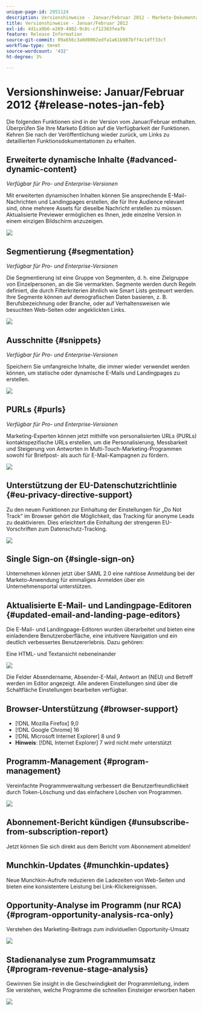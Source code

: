 ```yaml
---
unique-page-id: 2951124
description: Versionshinweise - Januar/Februar 2012 - Marketo-Dokumentation - Produktdokumentation
title: Versionshinweise - Januar/Februar 2012
exl-id: 4d1ca9b6-e269-4982-9c0c-cf12363feafb
feature: Release Information
source-git-commit: 09a656c3a0d0002edfa1a61b987bff4c1dff33cf
workflow-type: tm+mt
source-wordcount: '432'
ht-degree: 3%

---
```


# Versionshinweise: Januar/Februar 2012 {#release-notes-jan-feb}

Die folgenden Funktionen sind in der Version vom Januar/Februar enthalten. Überprüfen Sie Ihre Marketo Edition auf die Verfügbarkeit der Funktionen. Kehren Sie nach der Veröffentlichung wieder zurück, um Links zu detaillierten Funktionsdokumentationen zu erhalten.

## Erweiterte dynamische Inhalte {#advanced-dynamic-content}

_Verfügbar für Pro- und Enterprise-Versionen_

Mit erweiterten dynamischen Inhalten können Sie ansprechende E-Mail-Nachrichten und Landingpages erstellen, die für Ihre Audience relevant sind, ohne mehrere Assets für dieselbe Nachricht erstellen zu müssen. Aktualisierte Previewer ermöglichen es Ihnen, jede einzelne Version in einem einzigen Bildschirm anzuzeigen.

![](assets/image2014-9-23-9-3a50-3a27.png)

## Segmentierung  {#segmentation}

_Verfügbar für Pro- und Enterprise-Versionen_

Die Segmentierung ist eine Gruppe von Segmenten, d. h. eine Zielgruppe von Einzelpersonen, an die Sie vermarkten. Segmente werden durch Regeln definiert, die durch Filterkriterien ähnlich wie Smart Lists gesteuert werden. Ihre Segmente können auf demografischen Daten basieren, z. B. Berufsbezeichnung oder Branche, oder auf Verhaltensweisen wie besuchten Web-Seiten oder angeklickten Links.

![](assets/image2014-9-23-9-3a50-3a42.png)

## Ausschnitte {#snippets}

_Verfügbar für Pro- und Enterprise-Versionen_

Speichern Sie umfangreiche Inhalte, die immer wieder verwendet werden können, um statische oder dynamische E-Mails und Landingpages zu erstellen.

![](assets/image2014-9-23-9-3a50-3a58.png)

## PURLs {#purls}

_Verfügbar für Pro- und Enterprise-Versionen_

Marketing-Experten können jetzt mithilfe von personalisierten URLs (PURLs) kontaktspezifische URLs erstellen, um die Personalisierung, Messbarkeit und Steigerung von Antworten in Multi-Touch-Marketing-Programmen sowohl für Briefpost- als auch für E-Mail-Kampagnen zu fördern.

![](assets/image2014-9-23-9-3a51-3a11.png)

## Unterstützung der EU-Datenschutzrichtlinie {#eu-privacy-directive-support}

Zu den neuen Funktionen zur Einhaltung der Einstellungen für „Do Not Track“ im Browser gehört die Möglichkeit, das Tracking für anonyme Leads zu deaktivieren. Dies erleichtert die Einhaltung der strengeren EU-Vorschriften zum Datenschutz-Tracking.

![](assets/image2014-9-23-9-3a51-3a32.png)

## Single Sign-on {#single-sign-on}

Unternehmen können jetzt über SAML 2.0 eine nahtlose Anmeldung bei der Marketo-Anwendung für einmaliges Anmelden über ein Unternehmensportal unterstützen.

## Aktualisierte E-Mail- und Landingpage-Editoren {#updated-email-and-landing-page-editors}

Die E-Mail- und Landingpage-Editoren wurden überarbeitet und bieten eine einladendere Benutzeroberfläche, eine intuitivere Navigation und ein deutlich verbessertes Benutzererlebnis. Dazu gehören:

Eine HTML- und Textansicht nebeneinander

![](assets/image2014-9-23-9-3a51-3a54.png)

Die Felder Absendername, Absender-E-Mail, Antwort an (NEU) und Betreff werden im Editor angezeigt. Alle anderen Einstellungen sind über die Schaltfläche Einstellungen bearbeiten verfügbar.

## Browser-Unterstützung {#browser-support}

* [!DNL Mozilla Firefox] 9,0
* [!DNL Google Chrome] 16
* [!DNL Microsoft Internet Explorer] 8 und 9
* **Hinweis**: [!DNL Internet Explorer] 7 wird nicht mehr unterstützt

## Programm-Management {#program-management}

Vereinfachte Programmverwaltung verbessert die Benutzerfreundlichkeit durch Token-Löschung und das einfachere Löschen von Programmen.

![](assets/image2014-9-23-9-3a52-3a11.png)

## Abonnement-Bericht kündigen {#unsubscribe-from-subscription-report}

Jetzt können Sie sich direkt aus dem Bericht vom Abonnement abmelden!

## Munchkin-Updates {#munchkin-updates}

Neue Munchkin-Aufrufe reduzieren die Ladezeiten von Web-Seiten und bieten eine konsistentere Leistung bei Link-Klickereignissen.

## Opportunity-Analyse im Programm (nur RCA) {#program-opportunity-analysis-rca-only}

Verstehen des Marketing-Beitrags zum individuellen Opportunity-Umsatz

![](assets/image2014-9-23-9-3a52-3a30.png)

## Stadienanalyse zum Programmumsatz {#program-revenue-stage-analysis}

Gewinnen Sie insight in die Geschwindigkeit der Programmleitung, indem Sie verstehen, welche Programme die schnellen Einsteiger erworben haben

![](assets/image2014-9-23-9-3a52-3a47.png)
